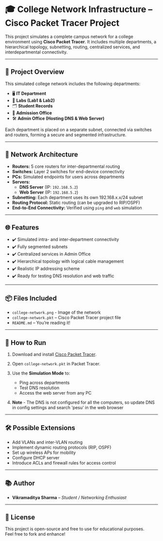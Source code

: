 # 🎓 College Network Infrastructure – Cisco Packet Tracer Project

This project simulates a complete campus network for a college environment using **Cisco Packet Tracer**. It includes multiple departments, a hierarchical topology, subnetting, routing, centralized services, and interdepartmental connectivity.

---

## 📁 Project Overview

This simulated college network includes the following departments:

- 🖥️ **IT Department**
- 🧪 **Labs (Lab1 & Lab2)**
- 🗂️ **Student Records**
- 🏢 **Admission Office**
- 🛠️ **Admin Office (Hosting DNS & Web Server)**

Each department is placed on a separate subnet, connected via switches and routers, forming a secure and segmented infrastructure.

---

## 🧱 Network Architecture

- **Routers:** 5 core routers for inter-departmental routing
- **Switches:** Layer 2 switches for end-device connectivity
- **PCs:** Simulated endpoints for users across departments
- **Servers:**
  - **DNS Server** (IP: `192.168.5.2`)
  - **Web Server** (IP: `192.168.5.2`)
- **Subnetting:** Each department uses its own 192.168.x.x/24 subnet
- **Routing Protocol:** Static routing (can be upgraded to RIP/OSPF)
- **End-to-End Connectivity:** Verified using `ping` and `web` simulation

---

## 🌐 Features

- ✔️ Simulated intra- and inter-department connectivity
- ✔️ Fully segmented subnets
- ✔️ Centralized services in Admin Office
- ✔️ Hierarchical topology with logical cable management
- ✔️ Realistic IP addressing scheme
- ✔️ Ready for testing DNS resolution and web traffic

---

## 📦 Files Included

- `college-network.png` - Image of the network
- `college-network.pkt` – Cisco Packet Tracer project file  
- `README.md` – You’re reading it!

---

## 🚀 How to Run

1. Download and install [Cisco Packet Tracer](https://www.netacad.com/courses/packet-tracer).
2. Open `college-network.pkt` in Packet Tracer.
3. Use the **Simulation Mode** to:
   - Ping across departments
   - Test DNS resolution
   - Access the web server from any PC

4. **Note** - The DNS is not configured for all the computers, so update DNS in config settings and search 'pesu' in the web browser
---

## 🛠️ Possible Extensions

- Add VLANs and inter-VLAN routing
- Implement dynamic routing protocols (RIP, OSPF)
- Set up wireless APs for mobility
- Configure DHCP server
- Introduce ACLs and firewall rules for access control

---

## 📚 Author

- **Vikramaditya Sharma** – _Student / Networking Enthusiast_

---

## 📝 License

This project is open-source and free to use for educational purposes.  
Feel free to fork and enhance!

